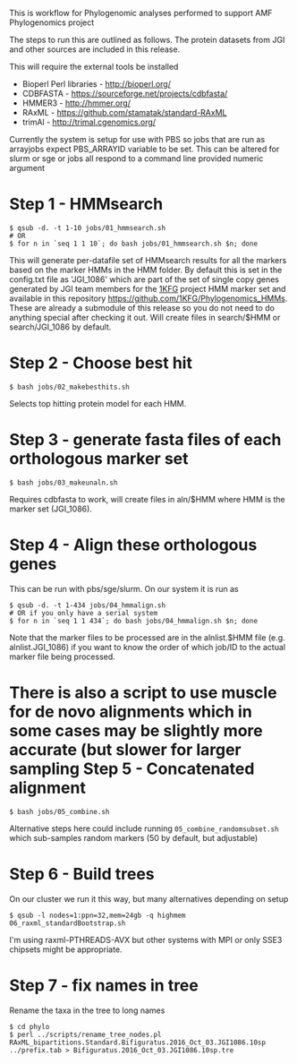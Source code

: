 This is workflow for Phylogenomic analyses performed to support 
AMF Phylogenomics project

The steps to run this are outlined as follows. The protein datasets from JGI and other sources are included in this release.

This will require the external tools be installed
* Bioperl Perl libraries - http://bioperl.org/
* CDBFASTA - https://sourceforge.net/projects/cdbfasta/
* HMMER3 - http://hmmer.org/
* RAxML - https://github.com/stamatak/standard-RAxML
* trimAl - http://trimal.cgenomics.org/

Currently the system is setup for use with PBS so jobs that are run as arrayjobs expect PBS_ARRAYID variable to be set. This can be altered for slurm or sge or jobs all respond to a command line provided numeric argument

Step 1 - HMMsearch
==================
```
$ qsub -d. -t 1-10 jobs/01_hmmsearch.sh
# OR
$ for n in `seq 1 1 10`; do bash jobs/01_hmmsearch.sh $n; done
```

This will generate per-datafile set of HMMsearch results for all the
markers based on the marker HMMs in the HMM folder. By default this is
set in the config.txt file as 'JGI_1086' which are part of the set of
single copy genes generated by JGI team members for the
[1KFG](http://1000.fungalgenomes.org) project HMM marker set and
available in this repository
https://github.com/1KFG/Phylogenomics_HMMs. These are already a
submodule of this release so you do not need to do anything special
after checking it out. Will create files in search/$HMM or
search/JGI_1086 by default.

Step 2 - Choose best hit
=======================
```
$ bash jobs/02_makebesthits.sh
```
Selects top hitting protein model for each HMM.

Step 3 - generate fasta files of each orthologous marker set
============================================================
```
$ bash jobs/03_makeunaln.sh
```
Requires cdbfasta to work, will create files in aln/$HMM where HMM is the marker set (JGI_1086).

Step 4 - Align these orthologous genes
======================================
This can be run with pbs/sge/slurm. On our system it is run as
```
$ qsub -d. -t 1-434 jobs/04_hmmalign.sh
# OR if you only have a serial system
$ for n in `seq 1 1 434`; do bash jobs/04_hmmalign.sh $n; done
````

Note that the marker files to be processed are in the alnlist.$HMM
file (e.g. alnlist.JGI_1086) if you want to know the order of which
job/ID to the actual marker file being processed.

There is also a script to use muscle for de novo alignments which in some cases may be slightly more accurate (but slower for larger sampling 
Step 5 - Concatenated alignment
===============================
```
$ bash jobs/05_combine.sh
```

Alternative steps here could include running
`05_combine_randomsubset.sh` which sub-samples random markers (50 by default, but adjustable)

Step 6 - Build trees
====================
On our cluster we run it this way, but many alternatives depending on setup
```
$ qsub -l nodes=1:ppn=32,mem=24gb -q highmem 06_raxml_standardBootstrap.sh
```

I'm using raxml-PTHREADS-AVX but other systems with MPI or only SSE3
chipsets might be appropriate.

Step 7 - fix names in tree
==========================
Rename the taxa in the tree to long names
```
$ cd phylo
$ perl ../scripts/rename_tree_nodes.pl RAxML_bipartitions.Standard.Bifiguratus.2016_Oct_03.JGI1086.10sp ../prefix.tab > Bifiguratus.2016_Oct_03.JGI1086.10sp.tre
```
